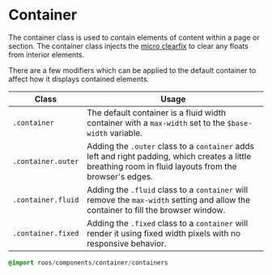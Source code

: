 
# Container
The container class is used to contain elements of content within a page
or section. The container class injects the [micro clearfix](http://nicolasgallagher.com/micro-clearfix-hack/)
to clear any floats from interior elements.

There are a few modifiers which can be applied to the default container
to affect how it displays contained elements.

Class              | Usage
------------------ | -----------------------------------
`.container`       | The default container is a fluid width container with a `max-width` set to the `$base-width` variable.
`.container.outer` | Adding the `.outer` class to a `container` adds left and right padding, which creates a little breathing room in fluid layouts from the browser's edges.
`.container.fluid` | Adding the `.fluid` class to a `container` will remove the `max-width` setting and allow the container to fill the browser window.
`.container.fixed` | Adding the `.fixed` class to a `container` will render it using fixed width pixels with no responsive behavior.

```sass
@import roos/components/container/containers
```

